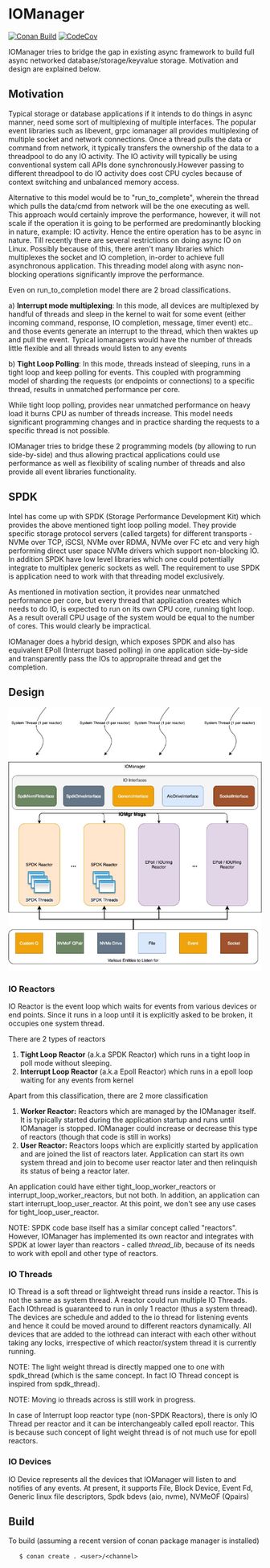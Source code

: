 # IOManager
[![Conan Build](https://github.com/eBay/IOManager/actions/workflows/merge_conan_build.yml/badge.svg?branch=master)](https://github.com/eBay/IOManager/actions/workflows/merge_conan_build.yml)
[![CodeCov](https://codecov.io/gh/eBay/IOManager/branch/master/graph/badge.svg)](https://codecov.io/gh/eBay/IOManager)

IOManager tries to bridge the gap in existing async framework to build full async networked database/storage/keyvalue storage. Motivation 
and design are explained below.

## Motivation
Typical storage or database applications if it intends to do things in async manner, need some sort of multiplexing of multiple interfaces. 
The popular event libraries such as libevent, grpc iomanager all provides multiplexing of multiple socket and network connections. 
Once a thread pulls the data or command from network, it typically transfers the ownership of the data to a threadpool to do any IO 
activity. The IO activity will typically be using conventional system call APIs done synchronously.However passing to different threadpool 
to do IO activity does cost CPU cycles because of context switching and unbalanced memory access. 

Alternative to this model would be to "run_to_complete", wherein the thread which pulls the data/cmd from network will be the one
executing as well. This approach would certainly improve the performance, however, it will not scale if the operation it is going to
be performed are predominantly blocking in nature, example: IO activity. Hence the entire operation has to be async in nature. Till
recently there are several restrictions on doing async IO on Linux. Possibly because of this, there aren't many libraries which multiplexes
the socket and IO completion, in-order to achieve full asynchronous application. This threading model along with async non-blocking
operations significantly improve the performance.

Even on run_to_completion model there are 2 broad classifications.

a) **Interrupt mode multiplexing**: In this mode, all devices are multiplexed by handful of threads and sleep in the kernel to wait for
some event (either incoming command, response, IO completion, message, timer event) etc.. and those events generate an interrupt to the
thread, which then waktes up and pull the event. Typical iomanagers would have the number of threads little flexible and all threads
would listen to any events

b) **Tight Loop Polling**: In this mode, threads instead of sleeping, runs in a tight loop and keep polling for events. This coupled
with programming model of sharding the requests (or endpoints or connections) to a specific thread, results in unmatched performance
per core. 

While tight loop polling, provides near unmatched performance on heavy load it burns CPU as number of threads increase. This model needs
significant programming changes and in practice sharding the requests to a specific thread is not possible.

IOManager tries to bridge these 2 programming models (by allowing to run side-by-side) and thus allowing practical applications could
use performance as well as flexibility of scaling number of threads and also provide all event libraries functionality.

## SPDK
Intel has come up with SPDK (Storage Performance Development Kit) which provides the above mentioned tight loop polling model. They
provide specific storage protocol servers (called targets) for different transports - NVMe over TCP, iSCSI, NVMe over RDMA, NVMe over FC
etc and very high performing direct user space NVMe drivers which support non-blocking IO. In addition SPDK have low level libraries 
which one could potentially integrate to multiplex generic sockets as well. The requirement to use SPDK is application need to work
with that threading model exclusively.

As mentioned in motivation section, it provides near unmatched performance per core, but every thread that application creates which needs
to do IO, is expected to run on its own CPU core, running tight loop. As a result overall CPU usage of the system would be equal to
the number of cores. This would clearly be impractical. 

IOManager does a hybrid design, which exposes SPDK and also has equivalent EPoll (Interrupt based polling) in one application side-by-side
and transparently pass the IOs to appropraite thread and get the completion.

## Design
![IOManager Design](IOManager.jpg)

### IO Reactors
IO Reactor is the event loop which waits for events from various devices or end points. Since it runs in a loop until it is
explicitly asked to be broken, it occupies one system thread. 

There are 2 types of reactors 
1) **Tight Loop Reactor** (a.k.a SPDK Reactor) which runs in a tight loop in poll mode without sleeping.
2) **Interrupt Loop Reactor** (a.k.a Epoll Reactor) which runs in a epoll loop waiting for any events from kernel

Apart from this classification, there are 2 more classification
1) **Worker Reactor:** Reactors which are managed by the IOManager itself. It is typically started during the application startup and runs
   until IOManager is stopped. IOManager could increase or decrease this type of reactors (though that code is still in works)
2) **User Reactor:** Reactors loops which are explicitly started by application and are joined the list of reactors later. Application
   can start its own system thread and join to become user reactor later and then relinquish its status of being a reactor later.

An application could have either tight_loop_worker_reactors or interrupt_loop_worker_reactors, but not both. In addition, an application
can start interrupt_loop_user_reactor. At this point, we don't see any use cases for tight_loop_user_reactor.

NOTE: SPDK code base itself has a similar concept called "reactors". However, IOManager has implemented its own reactor and integrates with
SPDK at lower layer than reactors - called *thread_lib*, because of its needs to work with epoll and other type of reactors.

### IO Threads
IO Thread is a soft thread or lightweight thread runs inside a reactor. This is not the same as system thread. A reactor could run 
multiple IO Threads. Each IOthread is guaranteed to run in only 1 reactor (thus a system thread). The devices are schedule and added to 
the io thread for listening events and hence it could be moved around to different reactors dynamically. All devices that
are added to the iothread can interact with each other without taking any locks, irrespective of which reactor/system thread it is 
currently running. 

NOTE: The light weight thread is directly mapped one to one with spdk_thread (which is the same concept. In fact IO Thread concept is 
inspired from spdk_thread). 

NOTE: Moving io threads across is still work in progress.

In case of Interrupt loop reactor type (non-SPDK Reactors), there is only IO Thread per reactor and it can be interchangeably called epoll
reactor. This is because such concept of light weight thread is of not much use for epoll reactors.

### IO Devices
IO Device represents all the devices that IOManager will listen to and notifies of any events. At present, it supports File, Block Device, 
Event Fd, Generic linux file descriptors, Spdk bdevs (aio, nvme), NVMeOF (Qpairs)

## Build
To build (assuming a recent version of conan package manager is installed)
```
   $ conan create . <user>/<channel>
```
